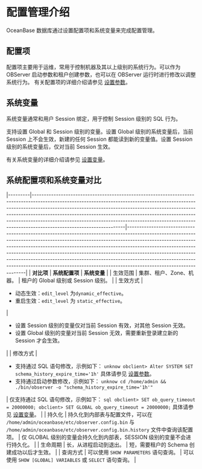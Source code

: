 # 配置管理介绍

OceanBase 数据库通过设置配置项和系统变量来完成配置管理。

## 配置项

配置项主要用于运维，常用于控制机器及其以上级别的系统行为。可以作为 OBServer 启动参数和租户创建参数，也可以在 OBServer 运行时进行修改以调整系统行为。
有关配置项的详细介绍请参见 [设置参数](../200.configuration-management/200.set-parameters.md)。

## 系统变量

系统变量通常和用户 Session 绑定，用于控制 Session 级别的 SQL 行为。

支持设置 Global 和 Session 级别的变量。设置 Global 级别的系统变量后，当前 Session 上不会生效，新建的任何 Session 都能读到新的变量值。设置 Session 级别的系统变量后，仅对当前 Session 生效。

有关系统变量的详细介绍请参见 [设置变量](../200.configuration-management/300.set-variables.md)。

## 系统配置项和系统变量对比

|---------|--------------------------------------------------------------------------------------------------------------------------------------------------------------------------------------------------------------------------------------------------------------------------------------------------------------------------------------------------------------------------------------------------------------------------------------------|------------------------------------------------------------------------------------------------------------------------------------------------------------------------------------------------------------------------------------------------------------------------------------------------------------------------------------------------------------------------------------------------------------------------------------------------------------------------------------------------------------------------|
| **对比项** | **系统配置项**          | **系统变量**  |
| 生效范围    | 集群、租户、Zone、机器。     | 租户的 Global 级别或 Session 级别。                  |
| 生效方式    | <ul><li>动态生效：`edit_level` 为`dynamic_effective`。</li>   <li> 重启生效：`edit_level` 为 `static_effective`。 </li></ul>   | <ul><li>设置 Session 级别的变量仅对当前 Session 有效，对其他 Session 无效。</li>   <li> 设置 Global 级别的变量对当前 Session 无效，需要重新登录建立新的 Session 才会生效。</li></ul>      |
| 修改方式    | <ul><li> 支持通过 SQL 语句修改，示例如下： ```unknow obclient> Alter SYSTEM SET schema_history_expire_time='1h'```  具体请参见 [设置参数](../200.configuration-management/200.set-parameters.md)。   </li>   <li> 支持通过启动参数修改，示例如下： ```unknow cd /home/admin && ./bin/observer -o "schema_history_expire_time='1h'"```  </li></ul>  | 仅支持通过 SQL 语句修改，示例如下： ```sql obclient> SET ob_query_timeout = 20000000; obclient> SET GLOBAL ob_query_timeout = 20000000;``` 具体请参见 [设置变量](../2.configuration-management/../200.configuration-management/300.set-variables.md)。 |
| 持久化     | 持久化到内部表与配置文件，可以在 `/home/admin/oceanbase/etc/observer.config.bin` 与 `/home/admin/oceanbase/etc/observer.config.bin.history` 文件中查询该配置项。     | 仅 GLOBAL 级别的变量会持久化到内部表，SESSION 级别的变量不会进行持久化。                 |
| 生命周期    | 长，从进程启动到退出。        | 短，需要租户的 Schema 创建成功以后才生效。  |
| 查询方式    | 可以使用 `SHOW PARAMETERS` 语句查询。        | 可以使用 `SHOW [GLOBAL] VARIABLES` 或 `SELECT` 语句查询。              |
